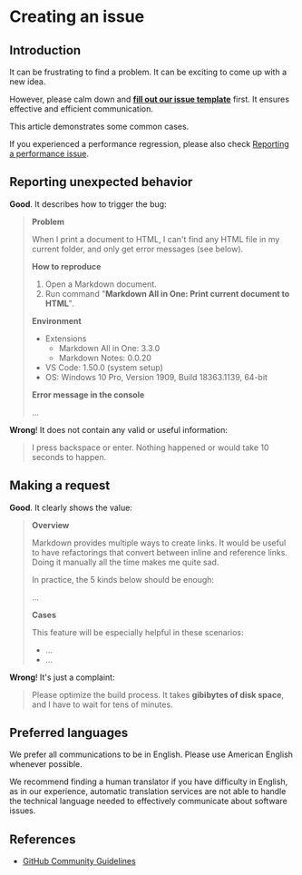 # Creating an issue

## Introduction

It can be frustrating to find a problem. It can be exciting to come up with a new idea.

However, please calm down and [**fill out our issue template**](https://github.com/yzhang-gh/vscode-markdown/issues/new/choose) first. It ensures effective and efficient communication.

This article demonstrates some common cases.

If you experienced a performance regression, please also check [Reporting a performance issue](./performance-issue.md).

## Reporting unexpected behavior

**Good**. It describes how to trigger the bug:

> **Problem**
>
> When I print a document to HTML, I can't find any HTML file in my current folder, and only get error messages (see below).
>
> **How to reproduce**
>
> 1. Open a Markdown document.
> 2. Run command "**Markdown All in One: Print current document to HTML**".
>
> **Environment**
>
> * Extensions
>   * Markdown All in One: 3.3.0
>   * Markdown Notes: 0.0.20
> * VS Code: 1.50.0 (system setup)
> * OS: Windows 10 Pro, Version 1909, Build 18363.1139, 64-bit
>
> **Error message in the console**
>
> ...

**Wrong**! It does not contain any valid or useful information:

> I press backspace or enter. Nothing happened or would take 10 seconds to happen.

## Making a request

**Good**. It clearly shows the value:

> **Overview**
>
> Markdown provides multiple ways to create links. It would be useful to have refactorings that convert between inline and reference links. Doing it manually all the time makes me quite sad.
>
> In practice, the 5 kinds below should be enough:
>
> ...
>
> **Cases**
>
> This feature will be especially helpful in these scenarios:
>
> * ...
> * ...

**Wrong**! It's just a complaint:

> Please optimize the build process. It takes **gibibytes of disk space**, and I have to wait for tens of minutes.

## Preferred languages

We prefer all communications to be in English. Please use American English whenever possible.

We recommend finding a human translator if you have difficulty in English, as in our experience, automatic translation services are not able to handle the technical language needed to effectively communicate about software issues.

## References

* [GitHub Community Guidelines](https://docs.github.com/en/github/site-policy/github-community-guidelines)
